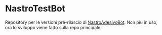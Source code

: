 # NastroTestBot
Repository per le versioni pre-rilascio di [NastroAdesivoBot](https://github.com/LeddaZ/NastroAdesivoBot). Non più in uso, ora lo sviluppo viene fatto sulla repo principale.
